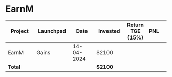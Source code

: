 # EarnM



<table data-full-width="true"><thead><tr><th width="152">Project</th><th width="138">Launchpad</th><th width="132">Date</th><th width="133">Invested</th><th>Return TGE (15%)</th><th>PNL</th><th></th></tr></thead><tbody><tr><td>EarnM</td><td>Gains</td><td>14-04-2024</td><td>$2100</td><td></td><td></td><td></td></tr><tr><td><strong>Total</strong></td><td></td><td></td><td><strong>$2100</strong></td><td></td><td></td><td></td></tr></tbody></table>

